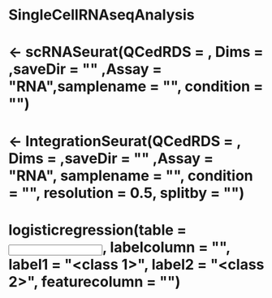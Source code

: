 # SingleCellRNAseqAnalysis
# <OutputName> <- scRNASeurat(QCedRDS = <ObjectName>, Dims = <Dims> ,saveDir = "<OutputDir>" ,Assay = "RNA",samplename = "<SampleName>", condition = "<Condition>")


# <OutputName> <- IntegrationSeurat(QCedRDS = <ObjectName>, Dims = <Dims> ,saveDir = "<OutputDir>" ,Assay = "RNA", samplename = "<SampleName>", condition = "<Condition>", resolution = 0.5, splitby = "<column to split by>")

# logisticregression(table = <input table>, labelcolumn = "<label column>", label1 = "<class 1>", label2 = "<class 2>", featurecolumn = "<Gene to identify as marker>")
